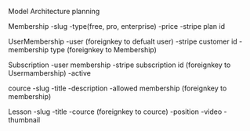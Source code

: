 Model Architecture planningMembership	-slug	-type(free, pro, enterprise)	-price	-stripe plan id UserMembership	-user 					(foreignkey to defualt user)	-stripe customer id 	-membership type		(foreignkey to Membership)Subscription 	-user membership	-stripe subscription id  (foreignkey to Usermambership)	-activecource	-slug	-title	-description	-allowed membership 		(foreignkey to membership)Lesson	-slug	-title	-cource			(foreignkey to cource)	-position	-video	-thumbnail		